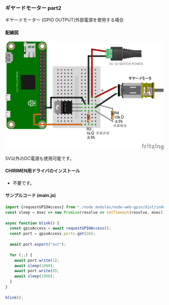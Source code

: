 ### ギヤードモーター  part2

ギヤードモーター (GPIO OUTPUT)外部電源を使用する場合

#### 配線図　

![配線図](./PiZero_gpio0MotorB_2.png "schematic")

5V以外のDC電源も使用可能です。

#### CHIRIMEN用ドライバのインストール

- 不要です。

#### サンプルコード (main.js)

```javascript
import {requestGPIOAccess} from "./node_modules/node-web-gpio/dist/index.js";
const sleep = msec => new Promise(resolve => setTimeout(resolve, msec));

async function blink() {
  const gpioAccess = await requestGPIOAccess();
  const port = gpioAccess.ports.get(26);

  await port.export("out");

  for (;;) {
    await port.write(1);
    await sleep(1000);
    await port.write(0);
    await sleep(1000);
  }
}

blink();
```
